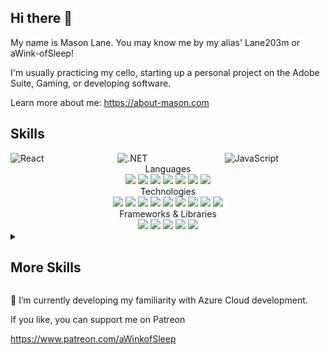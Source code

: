 ## Hi there 👋


My name is Mason Lane. You may know me by my alias' Lane203m or aWink-ofSleep! 
 
I'm usually practicing my cello, starting up a personal project on the Adobe Suite, Gaming, or developing software. 

Learn more about me: https://about-mason.com




## Skills

<div style="display: flex; gap: 10px; flex-wrap: wrap;">

  <div style="flex: 1; min-width: 150px;">
    <img src="https://img.shields.io/badge/react-%2320232a.svg?style=for-the-badge&logo=react&logoColor=%2361DAFB" alt="React">
  </div>

  <div style="flex: 1; min-width: 150px;">
    <img src="https://img.shields.io/badge/dotnet-%23512BD4.svg?style=for-the-badge&logo=dotnet&logoColor=white" alt=".NET">
  </div>

  <div style="flex: 1; min-width: 150px;">
    <img src="https://img.shields.io/badge/javascript-%23323330.svg?style=for-the-badge&logo=javascript&logoColor=%23F7DF1E" alt="JavaScript">
  </div>

</div>


<div align="center">
  Languages
</div>
<div align="center">
     <img src="https://img.shields.io/badge/c%23-%23239120.svg?style=for-the-badge&logo=c-sharp&logoColor=white" > 
     <img src="https://img.shields.io/badge/css3-%231572B6.svg?style=for-the-badge&logo=css3&logoColor=white" > 
     <img src="https://img.shields.io/badge/typescript-%23007ACC.svg?style=for-the-badge&logo=typescript&logoColor=white" > 
     <img src="https://img.shields.io/badge/javascript-%23323330.svg?style=for-the-badge&logo=javascript&logoColor=%23F7DF1E" > 
     <img src="https://img.shields.io/badge/html5-%23E34F26.svg?style=for-the-badge&logo=html5&logoColor=white" > 
     <img src="https://img.shields.io/badge/yaml-%23ffffff.svg?style=for-the-badge&logo=yaml&logoColor=151515" > 
     <img src="https://img.shields.io/badge/jquery-%230769AD.svg?style=for-the-badge&logo=jquery&logoColor=white" >
</div>
<div align="center">
  Technologies
</div>
<div align="center">
     <img src="https://img.shields.io/badge/mysql-%2300f.svg?style=for-the-badge&logo=mysql&logoColor=white" > 
     <img src="https://img.shields.io/badge/Microsoft%20SQL%20Server-CC2927?style=for-the-badge&logo=microsoft%20sql%20server&logoColor=white" > 
     <img src="https://img.shields.io/badge/azure-%230072C6.svg?style=for-the-badge&logo=microsoftazure&logoColor=white" > 
     <img src="https://img.shields.io/badge/NPM-%23CB3837.svg?style=for-the-badge&logo=npm&logoColor=white" > 
     <img src="https://img.shields.io/badge/docker-%230db7ed.svg?style=for-the-badge&logo=docker&logoColor=white" > 
     <img src="https://img.shields.io/badge/figma-%23F24E1E.svg?style=for-the-badge&logo=figma&logoColor=white" > 
     <img src="https://img.shields.io/badge/-Swagger-%23Clojure?style=for-the-badge&logo=swagger&logoColor=white" > 
     <img src="https://img.shields.io/badge/github-%23121011.svg?style=for-the-badge&logo=github&logoColor=white" > 
     <img src="https://img.shields.io/badge/github%20actions-%232671E5.svg?style=for-the-badge&logo=githubactions&logoColor=white" > 
</div>
<div align="center">
  Frameworks & Libraries
</div>
<div align="center">
     <img src="https://img.shields.io/badge/react-%2320232a.svg?style=for-the-badge&logo=react&logoColor=%2361DAFB" >
     <img src="https://img.shields.io/badge/-React%20Query-FF4154?style=for-the-badge&logo=react%20query&logoColor=white" >
     <img src="https://img.shields.io/badge/React_Router-CA4245?style=for-the-badge&logo=react-router&logoColor=white" >
     <img src="https://img.shields.io/badge/.NET-5C2D91?style=for-the-badge&logo=.net&logoColor=white" >
     <img src="https://img.shields.io/badge/bootstrap-%238511FA.svg?style=for-the-badge&logo=bootstrap&logoColor=white">
</div>

<details>
 <summary><h2>More Skills</h2></summary>
<be>
 
| Languages | Technologies | Frameworks & Libraries | IDEs | Operating Systems |
|:-------------------|:-------------------|:-------------------|:-------------------|:-------------------|
| Python, C++, C, Dart, Java, PHP    | SQLite, AWS, AmazonDynamoDB, Apache, Jupyter Notebook, Nginx, Kubernetes, GitLab, Jira, Anaconda, Storybook, Adobe Creative Cloud, Microsoft Office, Canva | NodeJS, Unity, Electron.js, Flutter, TensorFlow, scikit-learn, Pandas, NumPy, Matplotlib, Matplotlib     | Visual Studio Code, Visual Studio | Windows, Linux, Cent OS |


</details>






🔭 I’m currently developing my familiarity with Azure Cloud development. 

If you like, you can support me on Patreon

https://www.patreon.com/aWinkofSleep
<!--
**lane203m/lane203m** is a ✨ _special_ ✨ repository because its `README.md` (this file" > appears on your GitHub profile.

Here are some ideas to get you started:

- 🔭 I’m currently working on ...
- 🌱 I’m currently learning ...
- 👯 I’m looking to collaborate on ...
- 🤔 I’m looking for help with ...
- 💬 Ask me about ...
- 📫 How to reach me: ...
- 😄 Pronouns: ...
- ⚡ Fun fact: ...
-->
